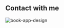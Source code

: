 ## Contact with me

![book-app-design](https://github.com/user-attachments/assets/8b05c521-5d93-4f76-9861-adf1e350ea44)
